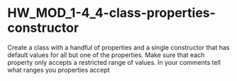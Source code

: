 # HW_MOD_1-4_4-class-properties-constructor
Create a class with a handful of properties and a single constructor that has default values for all but one of the properties. Make sure that each property only accepts a restricted range of values. In your comments tell what ranges you properties accept

